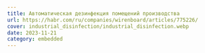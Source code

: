 ```yaml
---
title: Автоматическая дезинфекция помещений производства
url: https://habr.com/ru/companies/wirenboard/articles/775226/
cover: industrial_disinfection/industrial_disinfection.webp
date: 2023-11-21
category: embedded
---
```

